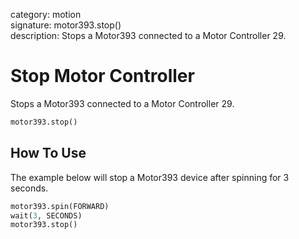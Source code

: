 category: motion  
signature: motor393.stop()  
description: Stops a Motor393 connected to a Motor Controller 29.

# Stop Motor Controller

Stops a Motor393 connected to a Motor Controller 29.

```python
motor393.stop()
```

## How To Use

The example below will stop a Motor393 device after spinning for 3 seconds.

```python
motor393.spin(FORWARD)
wait(3, SECONDS)
motor393.stop()
```

<advanced>
</advanced>
